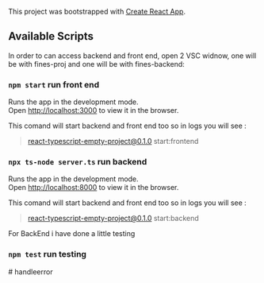 This project was bootstrapped with [Create React App](https://github.com/facebook/create-react-app).

## Available Scripts

In order to can access backend and front end, open 2 VSC widnow, one will be with fines-proj and one will be with fines-backend:

### `npm start` run front end

Runs the app in the development mode.<br />
Open [http://localhost:3000](http://localhost:3000) to view it in the browser.

This comand will start backend and front end too so in logs you will see : 
> react-typescript-empty-project@0.1.0 start:frontend

### `npx ts-node server.ts` run backend

Runs the app in the development mode.<br />
Open [http://localhost:8000](http://localhost:8000) to view it in the browser.

This comand will start backend and front end too so in logs you will see : 
> react-typescript-empty-project@0.1.0 start:backend

For BackEnd i have done a little testing
### `npm test` run testing

#   h a n d l e e r r o r  
 